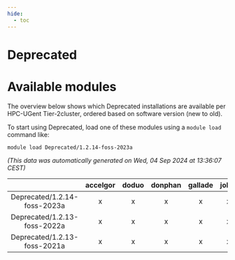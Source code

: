 ```yaml
---
hide:
  - toc
---
```


Deprecated
==========

# Available modules


The overview below shows which Deprecated installations are available per HPC-UGent Tier-2cluster, ordered based on software version (new to old).

To start using Deprecated, load one of these modules using a `module load` command like:

```shell
module load Deprecated/1.2.14-foss-2023a
```

*(This data was automatically generated on Wed, 04 Sep 2024 at 13:36:07 CEST)*  

| |accelgor|doduo|donphan|gallade|joltik|shinx|skitty|
| :---: | :---: | :---: | :---: | :---: | :---: | :---: | :---: |
|Deprecated/1.2.14-foss-2023a|x|x|x|x|x|x|x|
|Deprecated/1.2.13-foss-2022a|x|x|x|x|x|-|x|
|Deprecated/1.2.13-foss-2021a|x|x|x|x|x|-|x|
